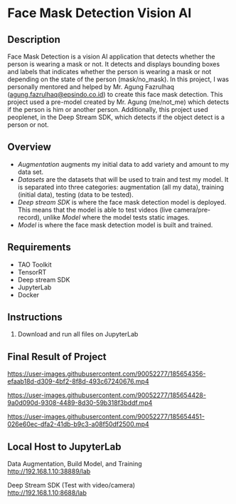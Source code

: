 # Face Mask Detection Vision AI 

## Description
Face Mask Detection is a vision AI application that detects whether the person is wearing a mask or not. It detects and displays bounding boxes and labels that indicates whether the person is wearing a mask or not depending on the state of the person (mask/no_mask). In this project, I was personally mentored and helped by Mr. Agung Fazrulhaq (agung.fazrulhaq@epsindo.co.id) to create this face mask detection. This project used a pre-model created by Mr. Agung (me/not_me) which detects if the person is him or another person. Additionally, this project used peoplenet, in the Deep Stream SDK, which detects if the object detect is a person or not.

## Overview
* _Augmentation_ augments my initial data to add variety and amount to my data set. 
* _Datasets_ are the datasets that will be used to train and test my model. It is separated into three categories: augmentation (all my data), training (initial data), testing (data to be tested).
* _Deep stream SDK_ is where the face mask detection model is deployed. This means that the model is able to test videos (live camera/pre-record), unlike _Model_ where the model tests static images.
* _Model_ is where the face mask detection model is built and trained. 

## Requirements
* TAO Toolkit
* TensorRT
* Deep stream SDK
* JupyterLab
* Docker

## Instructions
1. Download and run all files on JupyterLab

## Final Result of Project
https://user-images.githubusercontent.com/90052277/185654356-efaab18d-d309-4bf2-8f8d-493c67240676.mp4

https://user-images.githubusercontent.com/90052277/185654428-9a0d090d-9308-4489-8d30-59b318f3bddf.mp4

https://user-images.githubusercontent.com/90052277/185654451-026e60ec-dfa2-41db-b9c3-a08f50df2500.mp4

## Local Host to JupyterLab
Data Augmentation, Build Model, and Training <br/>
http://192.168.1.10:38889/lab
<br/>

Deep Stream SDK (Test with video/camera) <br/>
http://192.168.1.10:8688/lab 
<br/>
